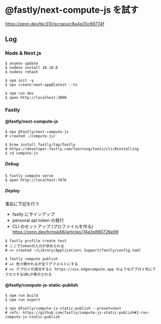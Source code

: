 # @fastly/next-compute-js を試す

https://zenn.dev/tkc310/scraps/c8a4e20c69774f

## Log

### Node & Next.js

```console
$ anyenv update
$ nodenv install 18.10.0
$ nodenv rehash
```

```console
$ npm init -y
$ npx create-next-app@latest --ts
```

```console
$ npm run dev
$ open http://localhost:3000
```

### Fastly

#### @fastly/next-compute-js

```console
$ npx @fastly/next-compute-js
# created ./compute-js/
```

```console
$ brew install fastly/tap/fastly
# https://developer.fastly.com/learning/tools/cli/#installing
$ cd compute-js
```

##### Debug

```console
$ fastly compute serve
$ open http://localhost:7676
```

##### Deploy

事前に下記を行う

- fastly にサインアップ
- personal api token の発行
- CLI のセットアップ (プロファイルを作る)  
  https://zenn.dev/hrmsk66/articles/74e2e890726e99

```console
$ fastly profile create test
# ここでtokenの入力が求められる
# => created ~/Library/Application\ Support/fastly/config.toml
```

```console
$ fastly compute publish
# => 色々聞かれるが全てデフォルトにする
# => デプロイが成功すると https://xxx.edgecompute.app のようなデプロイ先にアクセスするURLが表示される
```

#### @fastly/compute-js-static-publish

```console
$ npm run build
$ npm run export
```

```console
$ npx @fastly/compute-js-static-publish --preset=next
# refs: https://github.com/fastly/compute-js-static-publish#1-run-compute-js-static-publish
```
